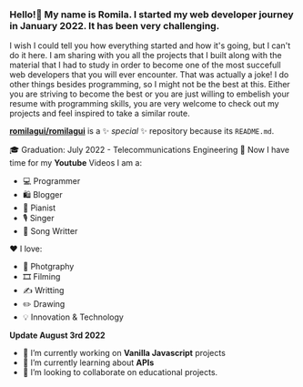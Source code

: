 ### Hello!👋 My name is Romila. I started my web developer journey in January 2022. It has been very challenging.
I wish I could tell you how everything started and how it's going, but I can't do it here.
I am sharing with you all the projects that I built along with the material that I had to study in order to become one of the most succefull web developers that you will ever encounter. That was actually a joke! I do other things besides programming, so I might not be the best at this. Either you are striving to become the best or you are just willing to embelish your resume with programming skills, you are very welcome to check out my projects and feel inspired to take a similar route. 

**[romilagui/romilagui](https://github.com/romilagui)** is a ✨ _special_ ✨ repository because its `README.md`.

🎓 Graduation: July 2022 - Telecommunications Engineering
🎥 Now I have time for my **Youtube** Videos
I am a:
- 💻  Programmer
- 🛍️ Blogger
- 🎹 Pianist 
- 🎙️ Singer
- 🎼 Song Writter

❤️ I love: 
- 📸 Photgraphy
- 🎞️ Filming
- ✍️ Writting
- ✏️ Drawing
- 💡 Innovation & Technology 

**Update August 3rd 2022**
- 🔭 I’m currently working on **Vanilla Javascript** projects
- 🌱 I’m currently learning about **APIs**
- 👯 I’m looking to collaborate on educational projects.


<!-- 
Here are some ideas to get you started:
- 🤔 I’m looking for help with ...
- 💬 Ask me about ...
- 📫 How to reach me: ...
- 😄 Pronouns: ...
- ⚡ Fun fact: ...
-->
